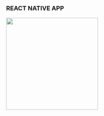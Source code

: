 ### REACT NATIVE APP

<img src="https://user-images.githubusercontent.com/74967270/190460722-57a416fb-c47b-432c-b74f-b44d79cf9946.png" width="250" />
